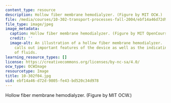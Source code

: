 ```yaml
---
content_type: resource
description: Hollow fiber membrane hemodialyzer. (Figure by MIT OCW.)
file: /media/courses/10-302-transport-processes-fall-2004/ebf14a46d72d9805fe43bd520c34d978_10-302f04.jpg
file_type: image/jpeg
image_metadata:
  caption: Hollow fiber membrane hemodialyzer. (Figure by MIT OpenCourseWare.)
  credit: ''
  image-alt: An illustration of a hollow fiber membrane hemodialyzer.  The illustration
    calls out important features of the device as well as the indicating the flow
    of fluids.
learning_resource_types: []
license: https://creativecommons.org/licenses/by-nc-sa/4.0/
ocw_type: OCWImage
resourcetype: Image
title: 10-302f04.jpg
uid: ebf14a46-d72d-9805-fe43-bd520c34d978
---
```

Hollow fiber membrane hemodialyzer. (Figure by MIT OCW.)